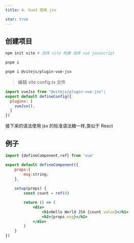 ```yaml
---
title: 4. Vue3 使用 jsx

star: true
---
```


## 创建项目
```bash
npm init vite # 选择 vite 构建 选择 vue javascript

pnpm i

pnpm i @vitejs/plugin-vue-jsx

```
> 编辑 vite.config.ts 文件

```js
import vueJsx from "@vitejs/plugin-vue-jsx";
export default defineConfig({
  plugins: [
    vueJsx(),
  ]
})
```

接下来的语法使用 jsx 的标准语法糖一样,类似于 React

## 例子

```jsx
import {defineComponent,ref} from 'vue'

export default defineComponent({
    props:{
        msg:string;
    },
    
    setup(props) {
        const count = ref(0)

        return () => (
            <div>
                <h1>Hello World JSX {count.value}</h1>
                <h2>{props.msg}</h2>
            </div>
        )
    }
})
```